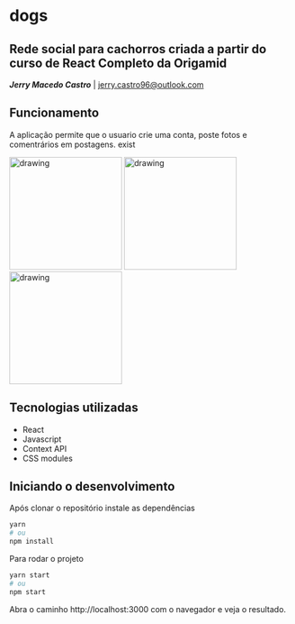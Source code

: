 # dogs 
## Rede social para cachorros criada a partir do curso de React Completo da Origamid  
**_Jerry Macedo Castro_** | jerry.castro96@outlook.com

## Funcionamento
A aplicação permite que o usuario crie uma conta, poste fotos e comentrários em postagens. exist

<img src="./dogs1.jpeg" alt="drawing" width="200"/>
<img src="./dogs2.jpeg" alt="drawing" width="200"/>
<img src="./dog32.jpeg" alt="drawing" width="200"/>


## Tecnologias utilizadas
- React
- Javascript
- Context API
- CSS modules


## Iniciando o desenvolvimento

Após clonar o repositório instale as dependências

```bash
yarn 
# ou 
npm install
```

Para rodar o projeto

```bash
yarn start
# ou 
npm start
```

Abra o caminho http://localhost:3000 com o navegador e veja o resultado.
